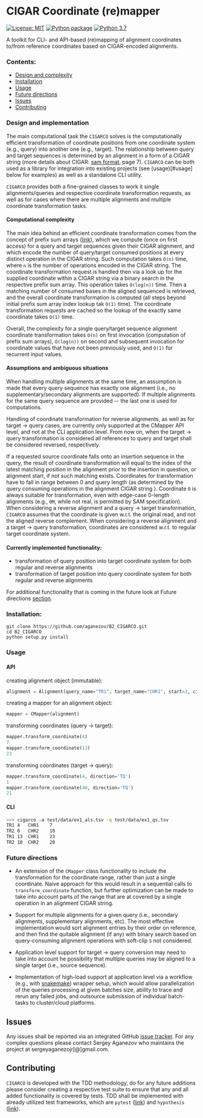 # CIGAR Coordinate (re)mapper

[![License: MIT](https://img.shields.io/badge/License-MIT-yellow.svg)](https://opensource.org/licenses/MIT)
[![Python package](https://github.com/aganezov/B2_CIGARCO/workflows/Python%20package/badge.svg)](https://github.com/aganezov/B2_CIGARCO/actions)
[![Python 3.7](https://img.shields.io/badge/python-3.7-blue.svg)](https://www.python.org/downloads/)
 

A toolkit for CLI- and API-based (re)mapping of alignment coordinates to/from reference coordinates based on CIGAR-encoded alignments.

### Contents:
* [Design and complexity](#design-and-implementation)
* [Installation](#installation)
* [Usage](#usage)
* [Future directions](#future-directions)
* [Issues](#issues)
* [Contributing](#contributing)

### Design and implementation

The main computational task the `CIGARCO` solves is the computationally efficient transformation of coordinate positions from one coordinate system (e.g., query) into another one (e.g., target).
The relationship between query and target sequences is determined by an alignment in a form of a CIGAR string (more details about CIGAR: [sam format](https://samtools.github.io/hts-specs/SAMv1.pdf), page 7).
`CIGARCO` can be both used as a library for integration into existing projects (see (usage)[#usage] below for examples) as well as a standalone CLI utility.

`CIGARCO` provides both a fine-grained classes to work it single alignments/queries and respective coordinate transformation requests, 
as well as for cases where there are multiple alignments and multiple coordinate transformation tasks.

#### Computational complexity
The main idea behind an efficient coordinate transformation comes from the concept of prefix sum arrays ([link](https://en.wikipedia.org/wiki/Prefix_sum)), 
which we compute (once on first access) for a query and target sequences given their CIGAR alignment, and which encode the number of query/target consumed positions at every distinct operation in the CIGAR string.
Such computation takes `O(n)` time, where `n` is the number of operations encoded in the CIGAR string.
The coordinate  transformation request is handled then via a look up for the supplied coordinate within a CIGAR string via a binary search in the respective prefix sum array.
This operation takes `O(log(n))` time. Then a matching number of consumed bases in the aligned sequenced is retrieved, and the overall coordinate transformation is computed (all steps beyond initial prefix sum array index lookup tak `O(1)` time).
The coordinate transformation requests are cached so the lookup of the exactly same coordinate takes `O(1)` time.

Overall, the complexity for a single query/target sequence alignment coordinate transformation takes `O(n)` on first invocation (computation of prefix sum arrays),
`O(log(n))` on second and subsequent invocation for coordinate values that have not been previously used, and `O(1)` for recurrent input values.   

#### Assumptions and ambiguous situations 
When handling multiple alignments at the same time, an assumption is made that every query sequence has exactly one alignment (i.e., no supplementary/secondary alignments are supported).
If multiple alignments for the same query sequence are provided -- the last one is used for computations.

Handling of coordinate transformation for reverse alignments, as well as for target -> query cases, are currently only supported at the CMapper API level, and not at the CLI application level.
From now on, when the target -> query transformation is considered all references to query and target shall be considered reversed, respectively.

If a requested source coordinate falls onto an insertion sequence in the query, the result of coordinate transformation will equal to the index of the latest matching position in the alignment prior to the insertion in question, or alignment start, if not such matching exists.
Coordinates for transformation have to fall in range between 0 and query length (as determined by the query consuming operations in the alignment CIGAR string ).
Coordinate `0` is always suitable for transformation, even with edge-case 0-length alignments (e.g., `0M`, while not real, is permitted by SAM specification).
When considering a reverse alignment and a query -> target transformation, `CIGARCO` assumes that the coordinate is given w.r.t. the original read, and not the aligned reverse complement.
When considering a reverse alignment and a target -> query transformation, coordinates are considered w.r.t. to regular target coordinate system.

#### Currently implemented functionality:
* transformation of query position into target coordinate system for both regular and reverse alignments 
* transformation of target position into query coordinate system for both regular and reverse alignments

For additional functionality that is coming in the future look at Future directions [section](#future-directions).  

### Installation:

    git clone https://github.com/aganezov/B2_CIGARCO.git
    cd B2_CIGARCO
    python setup.py install

### Usage

#### API
creating alignment object (immutable):
```python
alignment = Alignment(query_name="TR1", target_name="CHR1", start=3, cigar="8M7D6M2I2M11D7M", direction=True)
```

creating a mapper for an alignment object:
```python
mapper = CMapper(alignment)
```

transforming coordinates (query -> target):
```python
mapper.transform_coordinate(4)
7
mapper.transform_coordinate(13)
23
```

transforming coordinates (target -> query):
```python
mapper.transform_coordinate(4, direction='TQ')
1
mapper.transform_coordinate(40, direction='TQ')
21
```

#### CLI
```bash
>>> cigarco -a test/data/ex1_als.tsv -q test/data/ex1_qs.tsv
TR1 4   CHR1    7
TR2 0   CHR2    10
TR1 13  CHR1    23
TR2 10  CHR2    20
```

### Future directions

* An extension of the `CMapper` class functionality to include the transformation for the coordinate range, rather than just a single coordinate.
Naive approach for this would result in a sequential calls to `transform_coordinate` function, but further optimization can be made to take into account parts of the range that are at covered by a single operation in an alignment CIGAR string.

* Support for multiple alignments for a given query (i.e., secondary alignments, supplementary alignments, etc). 
The most effective implementation would sort alignment entries by their order on reference, and then find the quitable alignment (if any) with binary search based on query-consuming alignment operations with soft-clip `S` not considered.

* Application level support for target -> query conversion may need to take into account he possibility that multiple queries may be aligned to a single target (i.e., source sequence).

* Implementation of high-load support at application level via a workflow (e.g., with [snakemake](https://snakemake.readthedocs.io/en/stable/)) wrapper setup, which would allow parallelization of the queries processing at given batches size, 
ability to trace and rerun any failed jobs, and outsource submission of individual batch-tasks to cluster/cloud platforms.    


## Issues
Any issues shall be reported via an integrated GitHub [issue tracker](https://github.com/aganezov/B2_CIGARCO/issues).
For any complex questions please contact Sergey Aganezov who maintains the project at sergeyaganezojr[@]gmail.com.   

## Contributing

`CIGARCO` is developed with the TDD methodology, do for any future additions please consider creating a respective test suite to ensure that any and all added functionality is covered by tests.
TDD shall be implemented with already utilized test frameworks, which are `pytest` ([link](https://docs.pytest.org/en/stable/)) and `hypothesis` ([link](https://hypothesis.readthedocs.io/en/latest/)).


